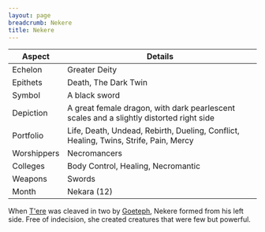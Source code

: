 ```yaml
---
layout: page
breadcrumb: Nekere
title: Nekere
---
```


Aspect | Details
--- | ---
Echelon | Greater Deity
Epithets | Death, The Dark Twin
Symbol | A black sword
Depiction | A great female dragon, with dark pearlescent scales and a slightly distorted right side
Portfolio | Life, Death, Undead, Rebirth, Dueling, Conflict, Healing, Twins, Strife, Pain, Mercy
Worshippers | Necromancers
Colleges | Body Control, Healing, Necromantic
Weapons | Swords
Month | Nekara (12)

When [T'ere](tere) was cleaved in two by [Goeteph](goeteph), Nekere formed from his left side.  Free of indecision, she created creatures that were few but powerful.
